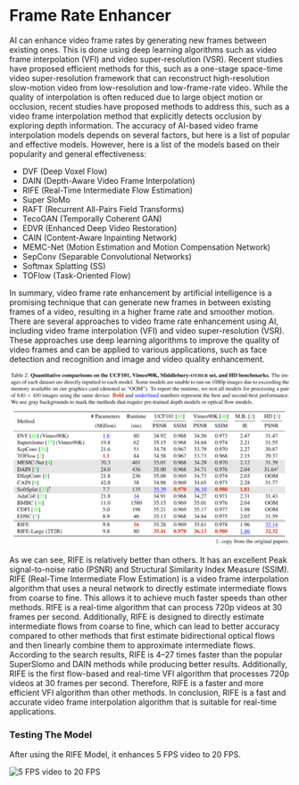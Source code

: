 # Frame Rate Enhancer

AI can enhance video frame rates by generating new frames between existing ones. This is done using deep learning algorithms such as video frame interpolation (VFI) and video super-resolution (VSR). Recent studies have proposed efficient methods for this, such as a one-stage space-time video super-resolution framework that can reconstruct high-resolution slow-motion video from low-resolution and low-frame-rate video. While the quality of interpolation is often reduced due to large object motion or occlusion, recent studies have proposed methods to address this, such as a video frame interpolation method that explicitly detects occlusion by exploring depth information. The accuracy of AI-based video frame interpolation models depends on several factors, but here is a list of popular and effective models. However, here is a list of the models based on their popularity and general effectiveness:

* DVF (Deep Voxel Flow)
* DAIN (Depth-Aware Video Frame Interpolation)
* RIFE (Real-Time Intermediate Flow Estimation)
* Super SloMo
* RAFT (Recurrent All-Pairs Field Transforms)
* TecoGAN (Temporally Coherent GAN)
* EDVR (Enhanced Deep Video Restoration)
* CAIN (Content-Aware Inpainting Network)
* MEMC-Net (Motion Estimation and Motion Compensation Network)
* SepConv (Separable Convolutional Networks)
* Softmax Splatting (SS)
* TOFlow (Task-Oriented Flow)

In summary, video frame rate enhancement by artificial intelligence is a promising technique that can generate new frames in between existing frames of a video, resulting in a higher frame rate and smoother motion. There are several approaches to video frame rate enhancement using AI, including video frame interpolation (VFI) and video super-resolution (VSR). These approaches use deep learning algorithms to improve the quality of video frames and can be applied to various applications, such as face detection and recognition and image and video quality enhancement.

![](Writerside/images/FPSComparison.png)

As we can see, RIFE is relatively better than others. It has an excellent Peak signal-to-noise ratio (PSNR) and Structural Similarity Index Measure (SSIM). RIFE (Real-Time Intermediate Flow Estimation) is a video frame interpolation algorithm that uses a neural network to directly estimate intermediate flows from coarse to fine. This allows it to achieve much faster speeds than other methods. RIFE is a real-time algorithm that can process 720p videos at 30 frames per second. Additionally, RIFE is designed to directly estimate intermediate flows from coarse to fine, which can lead to better accuracy compared to other methods that first estimate bidirectional optical flows and then linearly combine them to approximate intermediate flows. According to the search results, RIFE is 4–27 times faster than the popular SuperSlomo and DAIN methods while producing better results. Additionally, RIFE is the first flow-based and real-time VFI algorithm that processes 720p videos at 30 frames per second. Therefore, RIFE is a faster and more efficient VFI algorithm than other methods. In conclusion, RIFE is a fast and accurate video frame interpolation algorithm that is suitable for real-time applications.


### Testing The Model
After using the RIFE Model, it enhances 5 FPS video to 20 FPS.

![5 FPS video to 20 FPS](https://github.com/MH0386/graduation_project/assets/77013511/37a4e785-74a5-405a-adb9-a19f8a90f2c7)

